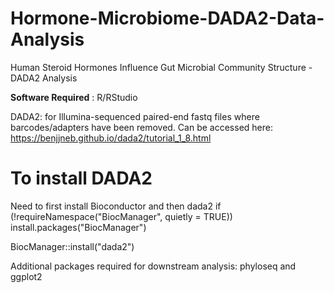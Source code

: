 # Hormone-Microbiome-DADA2-Data-Analysis
Human Steroid Hormones Influence Gut Microbial Community Structure - DADA2 Analysis

**Software Required** :
R/RStudio

DADA2: for Illumina-sequenced paired-end fastq files where barcodes/adapters have been removed.
Can be accessed here: https://benjjneb.github.io/dada2/tutorial_1_8.html

# To install DADA2
Need to first install Bioconductor and then dada2
if (!requireNamespace("BiocManager", quietly = TRUE))
    install.packages("BiocManager")

BiocManager::install("dada2")

Additional packages required for downstream analysis: phyloseq and ggplot2
